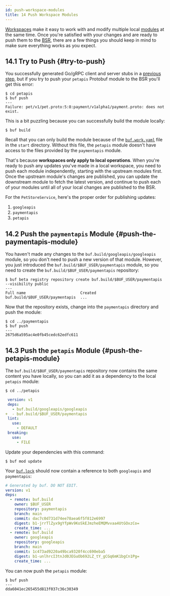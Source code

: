 ```yaml
---
id: push-workspace-modules
title: 14 Push Workspace Modules
---
```


[Workspaces](../reference/workspaces.md) make it easy to work with and modify multiple local
[modules](../bsr/overview.md#module) at the same time. Once you're satisfied with your changes and
are ready to push them to the [BSR](../bsr/overview.md), there are a few things you should
keep in mind to make sure everything works as you expect.

## 14.1 Try to Push {#try-to-push}

You successfully generated Go/gRPC client and server stubs in a [previous
step](/tour/generate-go-code.md), but if you try to push your `petapis` Protobuf module to the BSR
you'll get this error:

```terminal
$ cd petapis
$ buf push
---
Failure: pet/v1/pet.proto:5:8:payment/v1alpha1/payment.proto: does not exist.
```

This is a bit puzzling because you can successfully build the module locally:

```
$ buf build
```

Recall that you can only build the module because of the
[`buf.work.yaml`](../configuration/v1/buf-work-yaml.md) file in the `start` directory. Without
this file, the `petapis` module doesn't have access to the files provided by the `paymentapis`
module.

That's because **workspaces only apply to local operations**. When you're ready to push any updates
you've made in a local workspace, you need to push each module independently, starting with the
upstream modules first. Once the upstream module's changes are published, you can update the
downstream module to fetch the latest version, and continue to push each of your modules until all
of your local changes are published to the BSR.

For the `PetStoreService`, here's the proper order for publishing updates:

1. `googleapis`
1. `paymentapis`
1. `petapis`

## 14.2 Push the `paymentapis` Module {#push-the-paymentapis-module}

You haven't made any changes to the `buf.build/googleapis/googleapis` module, so you don't need to
push a new version of that module. However, you just introduced the
`buf.build/$BUF_USER/paymentapis` module, so you need to create the
`buf.build/$BUF_USER/paymentapis` repository:

```terminal
$ buf beta registry repository create buf.build/$BUF_USER/paymentapis --visibility public
---
Full name                        Created
buf.build/$BUF_USER/paymentapis  ...
```

Now that the repository exists, change into the `paymentapis` directory and push the module:

```terminal
$ cd ../paymentapis
$ buf push
---
2675d6a595ac4e0fb45cedc62edfc611
```

## 14.3 Push the `petapis` Module {#push-the-petapis-module}

The `buf.build/$BUF_USER/paymentapis` repository now contains the same content you have locally, so
you can add it as a dependency to the local `petapis` module:

```terminal
$ cd ../petapis
```

```yaml title="petapis/buf.yaml" {4}
 version: v1
 deps:
   - buf.build/googleapis/googleapis
+  - buf.build/$BUF_USER/paymentapis
 lint:
   use:
     - DEFAULT
 breaking:
   use:
     - FILE
```

Update your dependencies with this command:

```terminal
$ buf mod update
```

Your [`buf.lock`](../configuration/v1/buf-lock.md) should now contain a reference to both
`googleapis` and `paymentapis`:

```yaml title="buf.lock"
# Generated by buf. DO NOT EDIT.
version: v1
deps:
  - remote: buf.build
    owner: $BUF_USER
    repository: paymentapis
    branch: main
    commit: dac7c0d731d74ee78aea6f5f812e6997
    digest: b1-jrrTlZyx9gYfpWv9KoSkEJmzheEMQMvvaa4UtGOxzCo=
    create_time: ...
  - remote: buf.build
    owner: googleapis
    repository: googleapis
    branch: main
    commit: 1c473ad9220a49bca9320f4cc690eba5
    digest: b1-unlhrcI3tnJd0JEGuOb692LZ_tY_gCGq6mK1bgCn1Pg=
    create_time: ...
```

You can now push the `petapis` module:

```terminal
$ buf push
---
dda6041ec265455d813f037c36c30349
```

